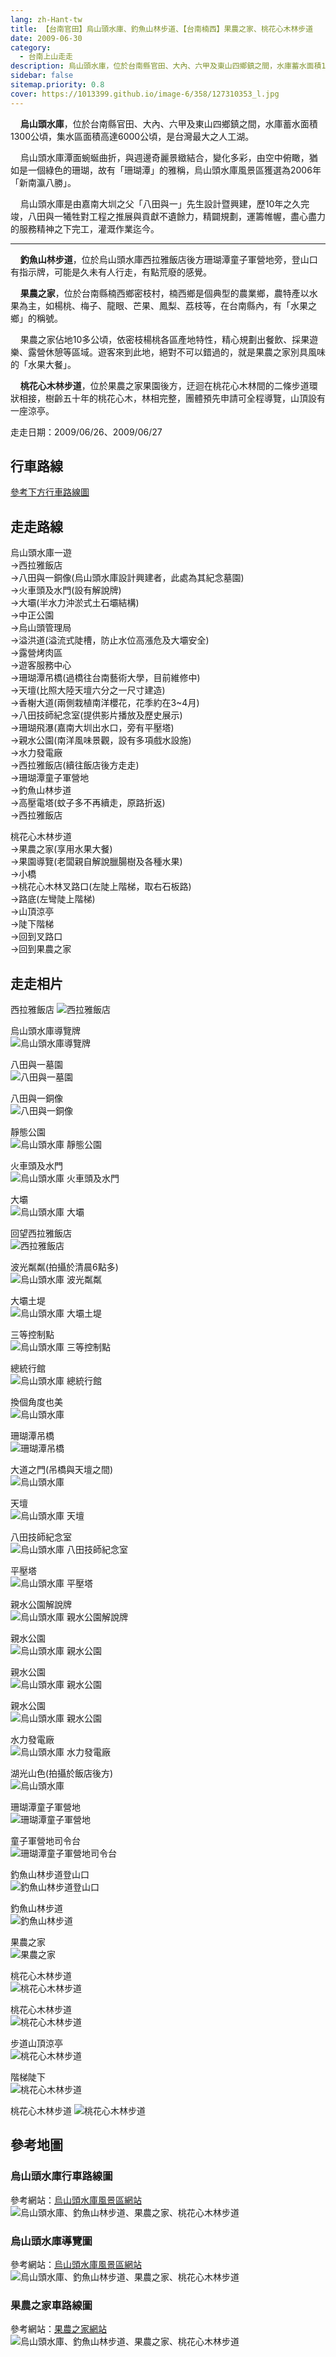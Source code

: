 ```yaml
---
lang: zh-Hant-tw
title: 【台南官田】烏山頭水庫、釣魚山林步道、【台南楠西】果農之家、桃花心木林步道
date: 2009-06-30
category: 
  - 台南上山走走
description: 烏山頭水庫，位於台南縣官田、大內、六甲及東山四鄉鎮之間，水庫蓄水面積1300公頃，集水區面積高達6000公頃，是台灣最大之人工湖。 烏山頭水庫潭面蜿蜒曲折，與週邊奇麗景緻結合，變化多彩，由空中俯瞰，猶如是一個綠色的珊瑚，故有「珊瑚潭」的雅稱，烏山頭水庫風景區獲選為2006年「新南瀛八勝」。 烏山頭水庫是由嘉南大圳之父「八田與一」先生設計暨興建，歷10年之久完竣，八田與一犧牲對工程之推展與貢獻不遺餘力，精闢規劃，運籌帷幄，盡心盡力的服務精神之下完工，灌溉作業迄今。
sidebar: false
sitemap.priority: 0.8
cover: https://1013399.github.io/image-6/358/127310353_l.jpg
---
```


    **烏山頭水庫**，位於台南縣官田、大內、六甲及東山四鄉鎮之間，水庫蓄水面積1300公頃，集水區面積高達6000公頃，是台灣最大之人工湖。  

    烏山頭水庫潭面蜿蜒曲折，與週邊奇麗景緻結合，變化多彩，由空中俯瞰，猶如是一個綠色的珊瑚，故有「珊瑚潭」的雅稱，烏山頭水庫風景區獲選為2006年「新南瀛八勝」。  

<!-- more -->

    烏山頭水庫是由嘉南大圳之父「八田與一」先生設計暨興建，歷10年之久完竣，八田與一犧牲對工程之推展與貢獻不遺餘力，精闢規劃，運籌帷幄，盡心盡力的服務精神之下完工，灌溉作業迄今。 


----

    **釣魚山林步道**，位於烏山頭水庫西拉雅飯店後方珊瑚潭童子軍營地旁，登山口有指示牌，可能是久未有人行走，有點荒廢的感覺。

    **果農之家**，位於台南縣楠西鄉密枝村，楠西鄉是個典型的農業鄉，農特產以水果為主，如楊桃、梅子、龍眼、芒果、鳳梨、荔枝等，在台南縣內，有「水果之鄉」的稱號。  

    果農之家佔地10多公頃，依密枝楊桃各區產地特性，精心規劃出餐飲、採果遊樂、露營休憩等區域。遊客來到此地，絕對不可以錯過的，就是果農之家別具風味的「水果大餐」。  

    **桃花心木林步道**，位於果農之家果園後方，迂迴在桃花心木林間的二條步道環狀相接，樹齡五十年的桃花心木，林相完整，團體預先申請可全程導覽，山頂設有一座涼亭。

走走日期：2009/06/26、2009/06/27

## 行車路線
[參考下方行車路線圖](#烏山頭水庫行車路線圖)

## 走走路線
烏山頭水庫一遊  
→西拉雅飯店  
→八田與一銅像(烏山頭水庫設計興建者，此處為其紀念墓園)  
→火車頭及水門(設有解說牌)  
→大壩(半水力沖淤式土石壩結構)  
→中正公園  
→烏山頭管理局  
→溢洪道(溢流式陡槽，防止水位高漲危及大壩安全)  
→露營烤肉區  
→遊客服務中心  
→珊瑚潭吊橋(過橋往台南藝術大學，目前維修中)  
→天壇(比照大陸天壇六分之一尺寸建造)  
→香榭大道(兩側栽植南洋櫻花，花季約在3~4月)  
→八田技師紀念室(提供影片播放及歷史展示)  
→珊瑚飛瀑(嘉南大圳出水口，旁有平壓塔)  
→親水公園(南洋風味景觀，設有多項戲水設施)  
→水力發電廠  
→西拉雅飯店(續往飯店後方走走)  
→珊瑚潭童子軍營地  
→釣魚山林步道  
→高壓電塔(蚊子多不再續走，原路折返)  
→西拉雅飯店  
  
桃花心木林步道  
→果農之家(享用水果大餐)  
→果園導覽(老闆親自解說臘腸樹及各種水果)  
→小橋  
→桃花心木林叉路口(左陡上階梯，取右石板路)  
→路底(左彎陡上階梯)  
→山頂涼亭  
→陡下階梯  
→回到叉路口  
→回到果農之家

## 走走相片
西拉雅飯店
![西拉雅飯店](https://1013399.github.io/image-6/358/127309744_l.jpg)

烏山頭水庫導覽牌  
![烏山頭水庫導覽牌](https://1013399.github.io/image-6/358/127309809_l.jpg)

八田與一墓園  
![八田與一墓園](https://1013399.github.io/image-6/358/127309949_l.jpg)

八田與一銅像  
![八田與一銅像](https://1013399.github.io/image-6/358/127310291_l.jpg)

靜態公園  
![烏山頭水庫 靜態公園](https://1013399.github.io/image-6/358/127310295_l.jpg)

火車頭及水門  
![烏山頭水庫 火車頭及水門](https://1013399.github.io/image-6/358/127310316_l.jpg)

大壩  
![烏山頭水庫 大壩](https://1013399.github.io/image-6/358/127310343_l.jpg)

回望西拉雅飯店  
![西拉雅飯店](https://1013399.github.io/image-6/358/127310345_l.jpg)

波光粼粼(拍攝於清晨6點多)  
![烏山頭水庫 波光粼粼](https://1013399.github.io/image-6/358/127310353_l.jpg)

大壩土堤  
![烏山頭水庫 大壩土堤](https://1013399.github.io/image-6/358/127310374_l.jpg)

三等控制點  
![烏山頭水庫 三等控制點](https://1013399.github.io/image-6/358/127310386_l.jpg)

總統行館  
![烏山頭水庫 總統行館](https://1013399.github.io/image-6/358/127310389_l.jpg)

換個角度也美  
![烏山頭水庫](https://1013399.github.io/image-6/358/127310391_l.jpg)

珊瑚潭吊橋  
![珊瑚潭吊橋](https://1013399.github.io/image-6/358/127310419_l.jpg)

大道之門(吊橋與天壇之間)  
![烏山頭水庫](https://1013399.github.io/image-6/358/127310437_l.jpg)

天壇  
![烏山頭水庫 天壇](https://1013399.github.io/image-6/358/127310443_l.jpg)

八田技師紀念室  
![烏山頭水庫 八田技師紀念室](https://1013399.github.io/image-6/358/127310445_l.jpg)

平壓塔  
![烏山頭水庫 平壓塔](https://1013399.github.io/image-6/358/127310448_l.jpg)

親水公園解說牌  
![烏山頭水庫 親水公園解說牌](https://1013399.github.io/image-6/358/127310450_l.jpg)

親水公園  
![烏山頭水庫 親水公園](https://1013399.github.io/image-6/358/127310666_l.jpg)

親水公園  
![烏山頭水庫 親水公園](https://1013399.github.io/image-6/358/127310765_l.jpg)

親水公園  
![烏山頭水庫 親水公園](https://1013399.github.io/image-6/358/127310768_l.jpg)

水力發電廠  
![烏山頭水庫 水力發電廠](https://1013399.github.io/image-6/358/127310777_l.jpg)

湖光山色(拍攝於飯店後方)  
![烏山頭水庫](https://1013399.github.io/image-6/358/127310792_l.jpg)

珊瑚潭童子軍營地  
![珊瑚潭童子軍營地](https://1013399.github.io/image-6/358/127310793_l.jpg)

童子軍營地司令台  
![珊瑚潭童子軍營地司令台](https://1013399.github.io/image-6/358/127310831_l.jpg)

釣魚山林步道登山口  
![釣魚山林步道登山口](https://1013399.github.io/image-6/358/127310857_l.jpg)

釣魚山林步道  
![釣魚山林步道](https://1013399.github.io/image-6/358/127310860_l.jpg)

果農之家  
![果農之家](https://1013399.github.io/image-6/358/127310879_l.jpg)

桃花心木林步道  
![桃花心木林步道](https://1013399.github.io/image-6/358/127310902_l.jpg)

桃花心木林步道  
![桃花心木林步道](https://1013399.github.io/image-6/358/127310903_l.jpg)

步道山頂涼亭  
![桃花心木林步道](https://1013399.github.io/image-6/358/127310905_l.jpg)

階梯陡下  
![桃花心木林步道](https://1013399.github.io/image-6/358/127311151_l.jpg)

桃花心木林步道
![桃花心木林步道](https://1013399.github.io/image-6/358/127311153_l.jpg)

## 參考地圖

### 烏山頭水庫行車路線圖
參考網站：[烏山頭水庫風景區網站](http://newwusanto.ho.net.tw/)  
![烏山頭水庫、釣魚山林步道、果農之家、桃花心木林步道](https://1013399.github.io/image-6/358/127314796_l.jpg)

### 烏山頭水庫導覽圖
參考網站：[烏山頭水庫風景區網站](http://newwusanto.ho.net.tw/)  
![烏山頭水庫、釣魚山林步道、果農之家、桃花心木林步道](https://1013399.github.io/image-6/358/127314797_l.jpg)

### 果農之家車路線圖
參考網站：[果農之家網站](http://www.gogo99.com.tw/)  
![烏山頭水庫、釣魚山林步道、果農之家、桃花心木林步道](https://1013399.github.io/image-6/358/127314806_l.jpg)